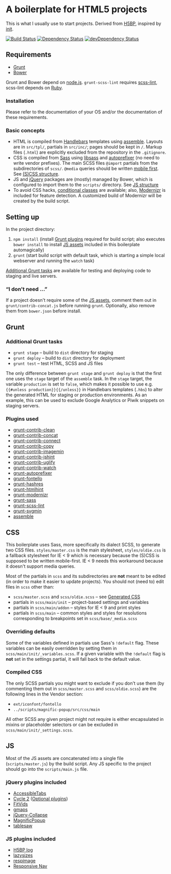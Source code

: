# A boilerplate for HTML5 projects

This is what I usually use to start projects. Derived from [H5BP](https://github.com/h5bp/html5-boilerplate), inspired by [init](https://github.com/drublic/init).

[![Build Status](https://travis-ci.org/yellowled/yl-bp.svg?branch=master)](https://travis-ci.org/yellowled/yl-bp)
[![Dependency Status](https://david-dm.org/yellowled/yl-bp.svg)](https://david-dm.org/yellowled/yl-bp)
[![devDependency Status](https://david-dm.org/yellowled/yl-bp/dev-status.svg)](https://david-dm.org/yellowled/yl-bp#info=devDependencies)

## Requirements

* [Grunt](http://gruntjs.com)
* [Bower](http://bower.io)

Grunt and Bower depend on [node.js](http://nodejs.org). `grunt-scss-lint` requires [scss-lint](https://github.com/causes/scss-lint), scss-lint depends on [Ruby](http://www.ruby-lang.org).

### Installation

Please refer to the documentation of your OS and/or the documentation of these requirements.

### Basic concepts

* HTML is compiled from [Handlebars](http://handlebarsjs.com) templates using [assemble](http://assemble.io). Layouts are in `src/tpl/`, partials in `src/inc/`; pages should be kept in `/`. Markup files (`.html`) are explicitly excluded from the repository in the `.gitignore`.
* CSS is compiled from [Sass](http://sass-lang.com) using [libsass](http://libsass.org) and [autoprefixer](https://github.com/nDmitry/grunt-autoprefixer) (no need to write vendor prefixes). The main SCSS files `@import` partials from the subdirectories of `scss/`. `@media` queries should be written [mobile first](http://bradfrostweb.com/blog/web/mobile-first-responsive-web-design/). See [(S)CSS structure](#css).
* JS and [jQuery](http://jquery.com) packages are (mostly) managed by Bower, which is configured to import them to the `scripts/` directory. See [JS structure](#js)
* To avoid CSS hacks, [conditional classes](http://www.paulirish.com/2008/conditional-stylesheets-vs-css-hacks-answer-neither/) are available; also, [Modernizr](http://modernizr.com) is included for feature detection. A customized build of Modernizr will be created by the build script.

## Setting up

In the project directory:

1. `npm install` (install [Grunt plugins](#plugins-used) required for build script; also executes `bower install` to install [JS assets](#js) included in this boilerplate automagically)
2. `grunt` (start build script with default task, which is starting a simple local webserver and running the `watch` task)

[Additional Grunt tasks](#additional-grunt-tasks) are available for testing and deploying code to staging and live servers.

### “I don't need …”

If a project doesn't require some of the [JS assets](#js), comment them out in `grunt/contrib-concat.js` before running `grunt`. Optionally, also remove them from `bower.json` before install.

## Grunt

### Additional Grunt tasks

* `grunt stage` – build to `dist` directory for staging
* `grunt deploy` – build to `dist` directory for deployment
* `grunt test` – test HTML, SCSS and JS files

The only difference between `grunt stage` and `grunt deploy` is that the first one uses the `stage` target of the `assemble` task. In the `stage` target, the variable `production` is set to `false`, which makes it possible to use e.g. `{{#unless production}}{{/unless}}` in Handlebars templates (`.hbs`) to alter the generated HTML for staging or production environments. As an example, this can be used to exclude Google Analytics or Piwik snippets on staging servers.

### Plugins used

* [grunt-contrib-clean](https://npmjs.org/package/grunt-contrib-clean)
* [grunt-contrib-concat](https://npmjs.org/package/grunt-contrib-concat)
* [grunt-contrib-connect](https://npmjs.org/package/grunt-contrib-connect)
* [grunt-contrib-copy](https://npmjs.org/package/grunt-contrib-copy)
* [grunt-contrib-imagemin](https://npmjs.org/package/grunt-contrib-imagemin)
* [grunt-contrib-jshint](https://npmjs.org/package/grunt-contrib-jshint)
* [grunt-contrib-uglify](https://npmjs.org/package/grunt-contrib-uglify)
* [grunt-contrib-watch](https://npmjs.org/package/grunt-contrib-watch)
* [grunt-autoprefixer](https://npmjs.org/package/grunt-autoprefixer)
* [grunt-fontello](https://npmjs.org/package/grunt-fontello)
* [grunt-hashres](https://npmjs.org/package/grunt-hashres)
* [grunt-htmlhint](https://npmjs.org/package/grunt-htmlhint)
* [grunt-modernizr](https://npmjs.org/package/grunt-modernizr)
* [grunt-sass](https://npmjs.org/package/grunt-sass)
* [grunt-scss-lint](https://www.npmjs.org/package/grunt-scss-lint)
* [grunt-svgmin](https://www.npmjs.org/package/grunt-svgmin)
* [assemble](https://www.npmjs.org/package/assemble)

## CSS

This boilerplate uses Sass, more specifically its dialect SCSS, to generate two CSS files. `styles/master.css` is the main stylesheet, `styles/oldie.css` is a fallback stylesheet for IE < 9 which is necessary because the (S)CSS is supposed to be written mobile-first. IE < 9 needs this workaround because it doesn't support media queries.

Most of the partials in `scss` and its subdirectories are **not** meant to be edited (in order to make it easier to update projects). You should not (need to) edit files in `scss` other than:

* `scss/master.scss` and `scss/oldie.scss` – see [Generated CSS](#compiled-css)
* partials in `scss/main/init` – project-based settings and variables
* partials in `scss/main/addon` – styles for IE < 9 and print styles
* partials in `scss/main` – common styles and styles for resolutions corresponding to breakpoints set in `scss/base/_media.scss`

### Overriding defaults

Some of the variables defined in partials use Sass's `!default` flag. These variables can be easily overridden by setting them in `scss/main/init/_variables.scss`. If a given variable with the `!default` flag is **not** set in the settings partial, it will fall back to the default value.

### Compiled CSS

The only SCSS partials you might want to exclude if you don't use them (by commenting them out in `scss/master.scss` and `scss/oldie.scss`) are the following lines in the Vendor section:

* `ext/iconfont/fontello`
* `../scripts/magnific-popup/src/css/main`

All other SCSS any given project might not require is either encapsulated in mixins or placeholder selectors or can be excluded in `scss/main/init/_settings.scss`.

## JS

Most of the JS assets are concatenated into a single file (`scripts/master.js`) by the build script. Any JS specific to the project should go into the `scripts/main.js` file.

### jQuery plugins included

* [AccessibleTabs](https://github.com/ginader/Accessible-Tabs)
* [Cycle 2](https://github.com/malsup/cycle2) ([Optional plugins](http://jquery.malsup.com/cycle2/download/#plugins))
* [FitVids](https://github.com/davatron5000/FitVids.js)
* [gmaps](https://github.com/hpneo/gmaps)
* [jQuery-Collapse](https://github.com/danielstocks/jQuery-Collapse/)
* [MagnificPopup](https://github.com/dimsemenov/Magnific-Popup)
* [tablesaw](https://github.com/filamentgroup/tablesaw)

### JS plugins included

* [H5BP log](https://github.com/h5bp/html5-boilerplate/blob/master/src/js/plugins.js)
* [lazysizes](https://github.com/aFarkas/lazysizes)
* [respimage](https://github.com/aFarkas/respimage)
* [Responsive Nav](https://github.com/viljamis/responsive-nav.js)
